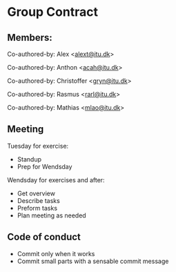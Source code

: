 # Group Contract
## Members:
Co-authored-by: Alex \<alext@itu.dk> 

Co-authored-by: Anthon \<acah@itu.dk> 

Co-authored-by: Christoffer \<gryn@itu.dk> 

Co-authored-by: Rasmus \<rarl@itu.dk> 

Co-authored-by: Mathias \<mlao@itu.dk> 


## Meeting
Tuesday for exercise:
- Standup
- Prep for Wendsday

Wendsday for exercises and after:
- Get overview
- Describe tasks
- Preform tasks
- Plan meeting as needed

## Code of conduct
- Commit only when it works
- Commit small parts with a sensable commit message
